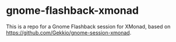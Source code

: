 gnome-flashback-xmonad
====================
This is a repo for a Gnome Flashback session for XMonad, based on https://github.com/Gekkio/gnome-session-xmonad.
